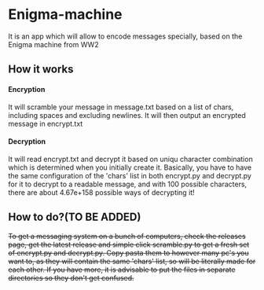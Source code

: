 # Enigma-machine
It is an app which will allow to encode messages specially, based on the Enigma machine from WW2

## How it works
#### Encryption
It will scramble your message in message.txt based on a list of chars, including spaces and excluding newlines.
It will then output an encrypted message in encrypt.txt

#### Decryption
It will read encrypt.txt and decrypt it based on uniqu character combination which is determined when you initially create it.
Basically, you have to have the same configuration of the 'chars' list in both encrypt.py and decrypt.py for it to decrypt to a readable message, and with 100 possible characters, there are about 4.67e+158 possible ways of decrypting it!

## How to do?(TO BE ADDED)
<del>
To get a messaging system on a bunch of computers, check the releases page, get the latest release and simple click scramble.py to get a fresh set of encrypt.py and decrypt.py.
Copy pasta them to however many pc's you want to, as they will contain the same 'chars' list, so will be literally made for each other.
If you have more, it is advisable to put the files in separate directories so they don't get confused.</del>
